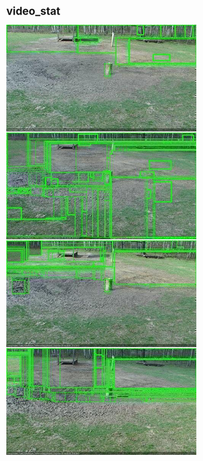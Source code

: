 # video_stat

![20200425-143501-150506](in2/20200425/20200425-143501-150506_0_.jpg)
![20200425-150506-153511](in2/20200425/20200425-150506-153511_0_.jpg)
![20200425-153517-160521](in2/20200425/20200425-153517-160521_0_.jpg)
![20200425-160527-163532](in2/20200425/20200425-160527-163532_0_.jpg)
